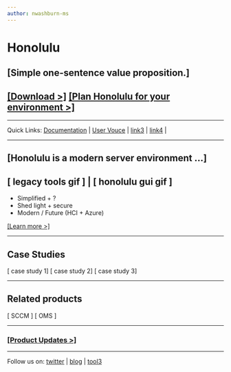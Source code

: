 ```yaml
---
author: nwashburn-ms
---
```


# Honolulu

## [Simple one-sentence value proposition.]

## [[Download >]](http://aka.ms/honoluludownload) [[Plan Honolulu for your environment >]](todo)

********************

Quick Links: [Documentation](todo) | [User Vouce](todo) | [link3](todo) | [link4](todo) |

********************

## [Honolulu is a modern server environment ...]
## [ legacy tools gif ] | [ honolulu gui gif ]

- Simplified + ?
- Shed light + secure
- Modern / Future (HCI + Azure)

[[Learn more >]](todo)

********************

## Case Studies

[ case study 1] [ case study 2] [ case study 3]

********************

## Related products

[ SCCM ] [ OMS ]

********************

### [[Product Updates >]](todo)

********************

Follow us on: [twitter](todo) | [blog](todo) | [tool3](todo)


